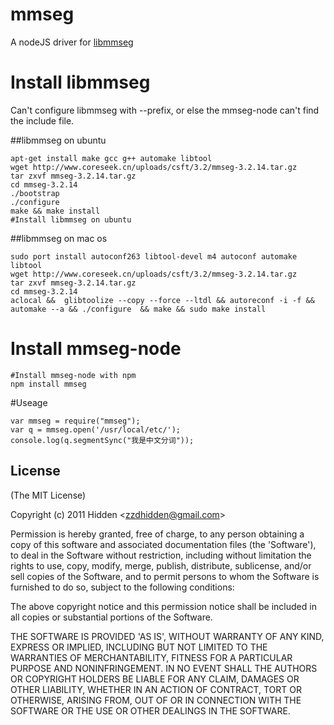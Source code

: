 
# mmseg

  A nodeJS driver for [libmmseg](http://www.coreseek.cn/opensource/mmseg/)

# Install libmmseg

Can't configure libmmseg with --prefix, or else the mmseg-node can't find the include file.

##libmmseg on ubuntu

	apt-get install make gcc g++ automake libtool
	wget http://www.coreseek.cn/uploads/csft/3.2/mmseg-3.2.14.tar.gz
	tar zxvf mmseg-3.2.14.tar.gz 
	cd mmseg-3.2.14
	./bootstrap 
	./configure
	make && make install
	#Install libmmseg on ubuntu

##libmmseg on mac os

	sudo port install autoconf263 libtool-devel m4 autoconf automake libtool
	wget http://www.coreseek.cn/uploads/csft/3.2/mmseg-3.2.14.tar.gz
	tar zxvf mmseg-3.2.14.tar.gz 
	cd mmseg-3.2.14
	aclocal &&  glibtoolize --copy --force --ltdl && autoreconf -i -f && automake --a && ./configure  && make && sudo make install

# Install mmseg-node

	#Install mmseg-node with npm
	npm install mmseg

#Useage

	var mmseg = require("mmseg");
	var q = mmseg.open('/usr/local/etc/');
	console.log(q.segmentSync("我是中文分词"));



## License 

(The MIT License)

Copyright (c) 2011 Hidden &lt;zzdhidden@gmail.com&gt;

Permission is hereby granted, free of charge, to any person obtaining
a copy of this software and associated documentation files (the
'Software'), to deal in the Software without restriction, including
without limitation the rights to use, copy, modify, merge, publish,
distribute, sublicense, and/or sell copies of the Software, and to
permit persons to whom the Software is furnished to do so, subject to
the following conditions:

The above copyright notice and this permission notice shall be
included in all copies or substantial portions of the Software.

THE SOFTWARE IS PROVIDED 'AS IS', WITHOUT WARRANTY OF ANY KIND,
EXPRESS OR IMPLIED, INCLUDING BUT NOT LIMITED TO THE WARRANTIES OF
MERCHANTABILITY, FITNESS FOR A PARTICULAR PURPOSE AND NONINFRINGEMENT.
IN NO EVENT SHALL THE AUTHORS OR COPYRIGHT HOLDERS BE LIABLE FOR ANY
CLAIM, DAMAGES OR OTHER LIABILITY, WHETHER IN AN ACTION OF CONTRACT,
TORT OR OTHERWISE, ARISING FROM, OUT OF OR IN CONNECTION WITH THE
SOFTWARE OR THE USE OR OTHER DEALINGS IN THE SOFTWARE.

